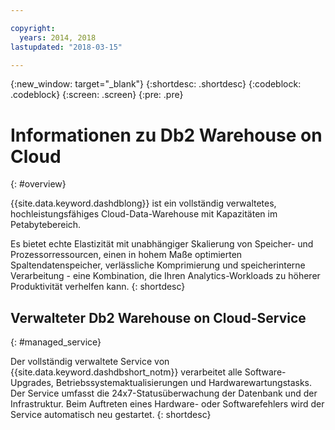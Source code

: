 ```yaml
---

copyright:
  years: 2014, 2018
lastupdated: "2018-03-15"

---
```


<!-- Attribute definitions --> 
{:new_window: target="_blank"}
{:shortdesc: .shortdesc}
{:codeblock: .codeblock}
{:screen: .screen}
{:pre: .pre}

# Informationen zu Db2 Warehouse on Cloud
{: #overview}

{{site.data.keyword.dashdblong}} ist ein vollständig verwaltetes, hochleistungsfähiges Cloud-Data-Warehouse mit Kapazitäten im Petabytebereich.

Es bietet echte Elastizität mit unabhängiger Skalierung von Speicher- und Prozessorressourcen, einen in hohem Maße optimierten Spaltendatenspeicher, verlässliche Komprimierung und speicherinterne Verarbeitung - eine Kombination, die Ihren Analytics-Workloads zu höherer Produktivität verhelfen kann.
{: shortdesc}

## Verwalteter Db2 Warehouse on Cloud-Service
{: #managed_service}

Der vollständig verwaltete Service von {{site.data.keyword.dashdbshort_notm}} verarbeitet alle Software-Upgrades, Betriebssystemaktualisierungen und Hardwarewartungstasks. Der Service umfasst die 24x7-Statusüberwachung der Datenbank und der Infrastruktur. Beim Auftreten eines Hardware- oder Softwarefehlers wird der Service automatisch neu gestartet.
{: shortdesc}


